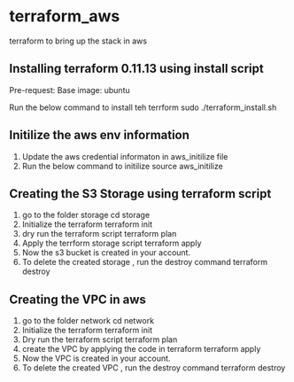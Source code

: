 # terraform_aws
terraform to bring up the stack in aws
## Installing terraform 0.11.13 using install script
Pre-request:
Base image: ubuntu

Run the below command to install teh terrform 
sudo ./terraform_install.sh

## Initilize the aws env information

1. Update the aws credential informaton in aws_initilize file
2. Run the below command to initilize
   source aws_initilize

## Creating the S3 Storage using terraform script

1. go to the folder storage 
   cd storage
2. Initialize the terraform
   terraform init
3. dry run the terraform script
   terraform plan
4. Apply the terrform storage script
   terraform apply
5. Now the s3 bucket is created in your account.
6. To delete the created storage , run the destroy command
   terraform destroy
   
## Creating the VPC in aws

1. go to the folder network
   cd network
2. Initialize the terraform
   terraform init
3. Dry run the terraform script
   terraform plan
4. create the VPC by applying the code in terraform
   terraform apply
5. Now the VPC is created in your account.
6. To delete the created VPC , run the destroy command
   terraform destroy
   
   
 

